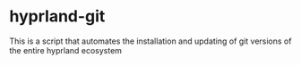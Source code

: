# hyprland-git
This is a script that automates the installation and updating of git versions of the entire hyprland ecosystem
